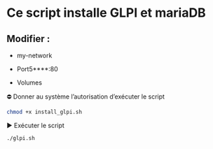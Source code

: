 # Ce script installe GLPI et mariaDB
## Modifier :

* my-network

* Port5****:80

* Volumes

⛔ Donner au système l’autorisation d’exécuter le script

```bash
chmod +x install_glpi.sh
```
▶️ Exécuter le script

```bash
./glpi.sh
```